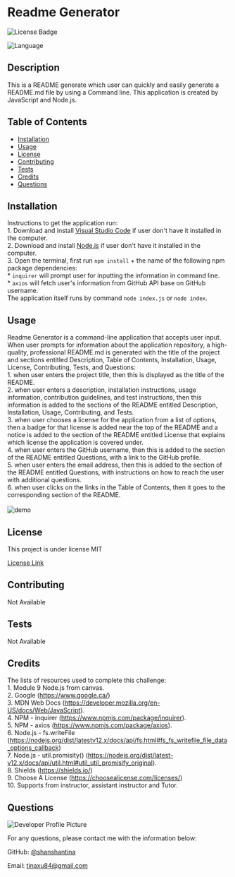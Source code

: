 
  # Readme Generator 

  
  ![License Badge](https://img.shields.io/badge/License-MIT-brightgreen.svg) 
  
  ![Language](https://img.shields.io/github/languages/top/shanshantina/readme-generator?style=flat&logo=appveyor)
  

  ## Description
  This is a README generate which user can quickly and easily generate a README.md file by using a Command line. This application is created by JavaScript and Node.js.

  ## Table of Contents
  * [Installation](#installation)
  * [Usage](#usage)
  * [License](#license)
  * [Contributing](#contributing)
  * [Tests](#tests)
  * [Credits](#credits)
  * [Questions](#questions)

  ## Installation
  Instructions to get the application run: <br/>1. Download and install [Visual Studio Code](https://code.visualstudio.com/Download) if user don't have it installed in the computer. <br/> 2. Download and install [Node.js](https://nodejs.org/en/) if user don't have it installed in the computer. <br/> 3. Open the terminal, first run `npm install` + the name of the following npm package dependencies: <br/> * `inquirer` will prompt user for inputting the information in command line. <br/> * `axios` will fetch user's information from GitHub API base on GitHub username. <br/> The application itself runs by command `node index.js` or `node index`.

  ## Usage
  Readme Generator is a command-line application that accepts user input. When user prompts for information about the application repository, a high-quality, professional README.md is generated with the title of the project and sections entitled Description, Table of Contents, Installation, Usage, License, Contributing, Tests, and Questions: <br/> 1. when user enters the project title, then this is displayed as the title of the README. <br/>  2. when user enters a description, installation instructions, usage information, contribution guidelines, and test instructions, then this information is added to the sections of the README entitled Description, Installation, Usage, Contributing, and Tests. <br/>  3. when user chooses a license for the application from a list of options, then a badge for that license is added near the top of the README and a notice is added to the section of the README entitled License that explains which license the application is covered under. <br/> 4. when user enters the GitHub username, then this is added to the section of the README entitled Questions, with a link to the GitHub profile. <br/> 5. when user enters the email address, then this is added to the section of the README entitled Questions, with instructions on how to reach the user with additional questions. <br/> 6. when user clicks on the links in the Table of Contents, then it goes to the corresponding section of the README. <br/> <br/>![demo](./readme.gif)

  ## License
  
  This project is under license MIT
  
  [License Link](https://choosealicense.com/licenses/)

  ## Contributing
  Not Available 

  ## Tests
  Not Available 

  ## Credits
  The lists of resources used to complete this challenge: <br/> 1. Module 9 Node.js from canvas. <br/> 2. Google (https://www.google.ca/) <br/> 3. MDN Web Docs (https://developer.mozilla.org/en-US/docs/Web/JavaScript). <br/> 4. NPM - inquirer (https://www.npmjs.com/package/inquirer). <br/> 5. NPM - axios (https://www.npmjs.com/package/axios). <br/> 6. Node.js - fs.writeFile (https://nodejs.org/dist/latestv12.x/docs/api/fs.html#fs_fs_writefile_file_data_options_callback) <br/> 7. Node.js - util.promisity() (https://nodejs.org/dist/latest-v12.x/docs/api/util.html#util_util_promisify_original). <br/> 8. Shields (https://shields.io/) <br/> 9. Choose A License (https://choosealicense.com/licenses/) <br/> 10. Supports from instructor, assistant instructor and Tutor.

  ## Questions
  ![Developer Profile Picture](https://avatars.githubusercontent.com/u/77250536?v=4)

  For any questions, please contact me with the information below:

  GitHub: [@shanshantina](https://github.com/shanshantina)

  
  Email: tinaxu84@gmail.com
